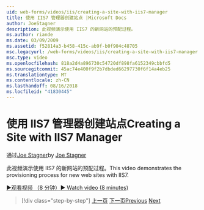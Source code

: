 ```yaml
---
uid: web-forms/videos/iis/creating-a-site-with-iis7-manager
title: 使用 IIS7 管理器创建站点 |Microsoft Docs
author: JoeStagner
description: 此视频演示使用 IIS7 的新网站的预配过程。
ms.author: riande
ms.date: 03/09/2009
ms.assetid: f52814a3-b458-415c-ab9f-b0f904c48705
msc.legacyurl: /web-forms/videos/iis/creating-a-site-with-iis7-manager
msc.type: video
ms.openlocfilehash: 818a2d4a896730c54720df898fa6152349cbbfd5
ms.sourcegitcommit: 45ac74e400f9f2b7dbded66297730f6f14a4eb25
ms.translationtype: MT
ms.contentlocale: zh-CN
ms.lasthandoff: 08/16/2018
ms.locfileid: "41830445"
---
```

<a name="creating-a-site-with-iis7-manager"></a><span data-ttu-id="c8d79-103">使用 IIS7 管理器创建站点</span><span class="sxs-lookup"><span data-stu-id="c8d79-103">Creating a Site with IIS7 Manager</span></span>
====================
<span data-ttu-id="c8d79-104">通过[Joe Stagner](https://github.com/JoeStagner)</span><span class="sxs-lookup"><span data-stu-id="c8d79-104">by [Joe Stagner](https://github.com/JoeStagner)</span></span>

<span data-ttu-id="c8d79-105">此视频演示使用 IIS7 的新网站的预配过程。</span><span class="sxs-lookup"><span data-stu-id="c8d79-105">This video demonstrates the provisioning process for new web sites with IIS7.</span></span>

[<span data-ttu-id="c8d79-106">&#9654;观看视频 （8 分钟）</span><span class="sxs-lookup"><span data-stu-id="c8d79-106">&#9654; Watch video (8 minutes)</span></span>](https://channel9.msdn.com/Blogs/ASP-NET-Site-Videos/creating-a-site-with-iis7-manager)

> [!div class="step-by-step"]
> <span data-ttu-id="c8d79-107">[上一页](troubleshooting-production-aspnet-apps.md)
> [下一页](installing-ftp7.md)</span><span class="sxs-lookup"><span data-stu-id="c8d79-107">[Previous](troubleshooting-production-aspnet-apps.md)
[Next](installing-ftp7.md)</span></span>
